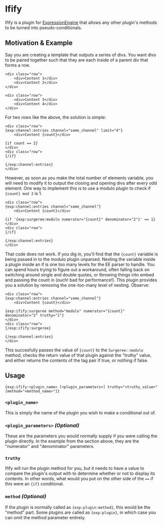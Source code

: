 # Ifify

Ifify is a plugin for [ExpressionEngine](http://ellislab.com/expressionengine) that allows any other plugin's methods to be turned into pseudo-conditionals.

## Motivation & Example

Say you are creating a template that outputs a series of divs. You want divs to be paired together such that they are each inside of a parent div that forms a row.

	<div class="row">
		<div>Content 1</div>
		<div>Content 2</div>
	</div>

	<div class="row">
		<div>Content 3</div>
		<div>Content 4</div>
	</div>

For two rows like the above, the solution is simple:

	<div class="row">
	{exp:channel:entries channel="some_channel" limit="4"}
		<div>Content {count}</div>

	{if count == 2}
	</div>
	<div class="row">
	{/if}

	{/exp:channel:entries}
	</div>

However, as soon as you make the total number of elements variable, you will need to modify it to output the closing and opening divs after every odd element. One way to implement this is to use a modulo plugin to check if `{count} mod 2` is 1.

	<div class="row">
	{exp:channel:entries channel="some_channel"}
		<div>Content {count}</div>

	{if '{exp:surgeree:modulo numerator="{count}" denominator="2"}' == 1}
	</div>
	<div class="row">
	{/if}

	{/exp:channel:entries}
	</div>

That code does not work. If you dig in, you'll find that the `{count}` variable is being passed in to the modulo plugin unparsed. Nesting the variable inside a plugin inside an if is one too many levels for the EE parser to handle. You can spend hours trying to figure out a workaround, often falling back on switching around single and double quotes, or throwing things into embed and passing the count in (ouch! bad for performance!). This plugin provides you a solution by removing the one-too-many level of nesting. Observe:


	<div class="row">
	{exp:channel:entries channel="some_channel"}
		<div>Content {count}</div>

	{exp:ifify:surgeree method="modulo" numerator="{count}" denominator="2" truthy="1"}
	</div>
	<div class="row">
	{/exp:ifify:surgeree}

	{/exp:channel:entries}
	</div>

This succesfully passes the value of `{count}` to the `Surgeree::modulo` method, checks the return value of that plugin against the "truthy" value, and either returns the contents of the tag pair if true, or nothing if false.

## Usage

	{exp:ifify:<plugin_name> [<plugin_parameters>] truthy="<truthy_value>" [method="<method_name>"]}

### `<plugin_name>`

This is simply the name of the plugin you wish to make a conditional out of.

### `<plugin_parameters>` *(Optional)*

These are the parameters you would normally supply if you were calling the plugin directly. In the example from the section above, they are the "numerator" and "denominator" parameters.

### `truthy`

Ifify will run the plugin method for you, but it needs to have a value to compare the plugin's output with to determine whether or not to display its contents. In other words, what would you put on the other side of the `==` if this were an `{if}` conditional.

### `method` *(Optional)*

 If the plugin is normally called as `{exp:plugin:method}`, this would be the "method" part. Some plugins are called as `{exp:plugin}`, in which case you can omit the method parameter entirely.

